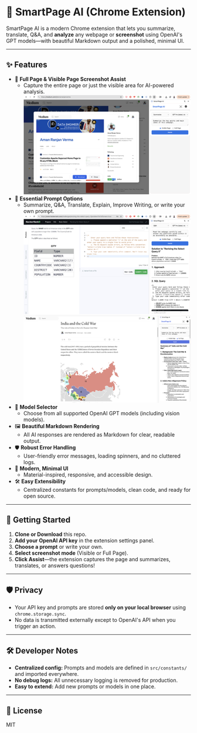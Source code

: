 # 📖 SmartPage AI (Chrome Extension)

SmartPage AI is a modern Chrome extension that lets you summarize, translate, Q&A, and **analyze** any webpage or **screenshot** using OpenAI's GPT models—with beautiful Markdown output and a polished, minimal UI.

---

## ✨ Features

- 📸 **Full Page & Visible Page Screenshot Assist**
  - Capture the entire page or just the visible area for AI-powered analysis.
    ![Full Page Screenshot](images/fullpage_screenshot.png)
- 🧠 **Essential Prompt Options**
  - Summarize, Q&A, Translate, Explain, Improve Writing, or write your own prompt.
    ![Q&A Example](images/qna.png)
    ![Summarize Example](images/summarize.png)
- 🤖 **Model Selector**
  - Choose from all supported OpenAI GPT models (including vision models).
- 🖼️ **Beautiful Markdown Rendering**
  - All AI responses are rendered as Markdown for clear, readable output.
- 🛡️ **Robust Error Handling**
  - User-friendly error messages, loading spinners, and no cluttered logs.
- 🧩 **Modern, Minimal UI**
  - Material-inspired, responsive, and accessible design.
- 🛠️ **Easy Extensibility**
  - Centralized constants for prompts/models, clean code, and ready for open source.

---

## 🚀 Getting Started

1. **Clone or Download** this repo.
2. **Add your OpenAI API key** in the extension settings panel.
3. **Choose a prompt** or write your own.
4. **Select screenshot mode** (Visible or Full Page).
5. **Click Assist**—the extension captures the page and summarizes, translates, or answers questions!

---

## 🛡️ Privacy

- Your API key and prompts are stored **only on your local browser** using `chrome.storage.sync`.
- No data is transmitted externally except to OpenAI's API when you trigger an action.

---

## 🛠️ Developer Notes

- **Centralized config:** Prompts and models are defined in `src/constants/` and imported everywhere.
- **No debug logs:** All unnecessary logging is removed for production.
- **Easy to extend:** Add new prompts or models in one place.

---

## 📄 License

MIT
